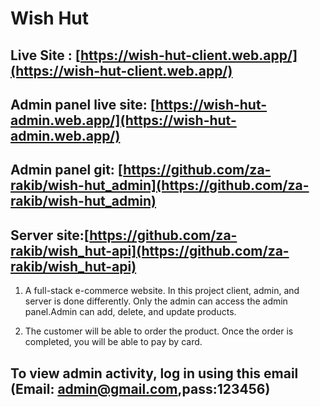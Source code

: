 # Wish Hut 
## Live Site : [https://wish-hut-client.web.app/](https://wish-hut-client.web.app/)
## Admin panel live site: [https://wish-hut-admin.web.app/](https://wish-hut-admin.web.app/)
## Admin panel git: [https://github.com/za-rakib/wish-hut_admin](https://github.com/za-rakib/wish-hut_admin)
## Server site:[https://github.com/za-rakib/wish_hut-api](https://github.com/za-rakib/wish_hut-api)
1. A full-stack e-commerce website. In this project client, admin, and server is done differently.
Only the admin can access the admin panel.Admin can add, delete, and update products.

2. The customer will be able to order the product. Once the order is completed, you will be able to pay by card.
## To view admin activity, log in using this email (Email: admin@gmail.com,pass:123456)

